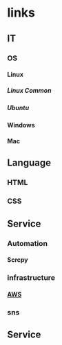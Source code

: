 # links

## IT

### OS

#### Linux

##### Linux Common

##### Ubuntu

#### Windows

#### Mac

## Language

### HTML

### CSS







## Service

### Automation

#### Scrcpy

### infrastructure

#### [AWS]()


### sns





## Service


## 


